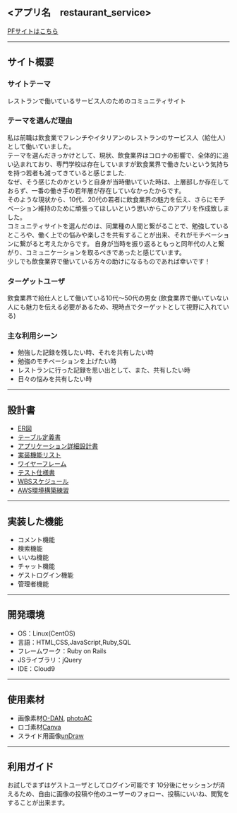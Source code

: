 ## <アプリ名　restaurant_service>
[PFサイトはこちら](https://resutaurant-service.com)
***

## サイト概要
### サイトテーマ
レストランで働いているサービス人のためのコミュニティサイト


### テーマを選んだ理由
私は前職は飲食業でフレンチやイタリアンのレストランのサービス人（給仕人）として働いていました。
<br>テーマを選んだきっかけとして、現状、飲食業界はコロナの影響で、全体的に追い込まれており、専門学校は存在していますが飲食業界で働きたいという気持ちを持つ若者も減ってきていると感じました.
<br>なぜ、そう感じたのかというと自身が当時働いていた時は、上層部しか存在しておらず、一番の働き手の若年層が存在していなかったからです。
<br>そのような現状から、10代、20代の若者に飲食業界の魅力を伝え、さらにモチベーション維持のために頑張ってほしいという思いからこのアプリを作成致しました。
<br>コミュニティサイトを選んだのは、同業種の人間と繋がることで、勉強しているところや、働く上での悩みや楽しさを共有することが出来、それがモチベーションに繋がると考えたからです。
自身が当時を振り返るともっと同年代の人と繋がり、コミュニケーションを取るべきであったと感じています。
<br>少しでも飲食業界で働いている方々の助けになるものであれば幸いです！
### ターゲットユーザ
飲食業界で給仕人として働いている10代～50代の男女
(飲食業界で働いていない人にも魅力を伝える必要があるため、現時点でターゲットとして視野に入れている)

### 主な利用シーン
- 勉強した記録を残したい時、それを共有したい時
- 勉強のモチベーションを上げたい時
- レストランに行った記録を思い出として、また、共有したい時
- 日々の悩みを共有したい時

***

## 設計書
- [ER図](https://drive.google.com/file/d/1qhBcYBbg2VL5HToqKgyhxraMGHBZAb-Z/view?usp=sharing)
- [テーブル定義書](https://docs.google.com/spreadsheets/d/1V5CA8W0AORzSo3vp-LQErMCusKKnTp7s2P3JMIWkdi0/edit?usp=sharing)
- [アプリケーション詳細設計書](https://docs.google.com/spreadsheets/d/1lB4eQnKwceJ4Eyl6pNv6qHHu96OO47HCjrspAxYiFkk/edit?usp=sharing)
- [実装機能リスト](https://docs.google.com/spreadsheets/d/1xUfJlv5FiXKI81pIgQG2H8ZrEnq5qfRgFONGGhhbNLE/edit?usp=sharing)
- [ワイヤーフレーム](https://drive.google.com/file/d/1Izt9mRuj5k1zyguUKFRsKPVthulXuJKc/view?usp=share_link)
- [テスト仕様書](https://docs.google.com/spreadsheets/d/1hFVo70ClMzJ48r6kgk-wjqGr1gm9LQGS/edit?usp=sharing&ouid=105482165630883427988&rtpof=true&sd=true)
- [WBSスケジュール](https://docs.google.com/spreadsheets/d/1yOSA5QnGJMHSqYWwC38_M738kOg0XA6DaZMHgmQugAc/edit?usp=sharing)
- [AWS環境構築練習](https://drive.google.com/file/d/1xCc3psX-C1FSVqBXS41pCM3cMEFmMyv0/view?usp=share_link)

***

## 実装した機能
- コメント機能
- 検索機能
- いいね機能
- チャット機能
- ゲストログイン機能
- 管理者機能



***
## 開発環境
- OS：Linux(CentOS)
- 言語：HTML,CSS,JavaScript,Ruby,SQL
- フレームワーク：Ruby on Rails
- JSライブラリ：jQuery
- IDE：Cloud9

***
## 使用素材
- 画像素材[O-DAN](https://o-dan.net/ja/), [photoAC](https://www.photo-ac.com/)
- ロゴ素材[Canva](https://www.canva.com/)
- スライド用画像[unDraw](https://undraw.co/illustrations)

***
## 利用ガイド
お試しでまずはゲストユーザとしてログイン可能です
10分後にセッションが消えるため、自由に画像の投稿や他のユーザーのフォロー、投稿にいいね、閲覧をすることが出来ます。
